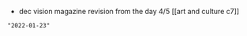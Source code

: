 - dec vision magazine revision from the day 4/5
[[art and culture c7]]

```query 2021-11-07 00:28
"2022-01-23"
```
